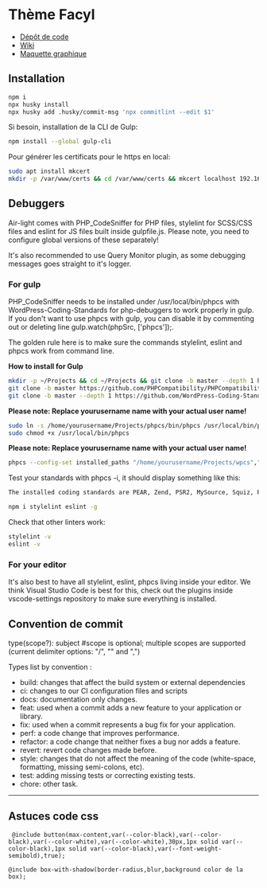# Thème Facyl

- [Dépôt de code](https://github.com/lorangecarre/facyl)
- [Wiki](https://github.com/lorangecarre/facyl/wiki)
- [Maquette graphique](https://www.figma.com/file/VkshSL9RZO6M1HZarlmsnk/Maquette-FACYL?node-id=0%3A1)

## Installation

```bash
npm i 
npx husky install 
npx husky add .husky/commit-msg 'npx commitlint --edit $1'
```

Si besoin, installation de la CLI de Gulp:
```bash
npm install --global gulp-cli
```

Pour générer les certificats pour le https en local:
```bash
sudo apt install mkcert
mkdir -p /var/www/certs && cd /var/www/certs && mkcert localhost 192.168.x.xxx ::1
```


## Debuggers

Air-light comes with PHP_CodeSniffer for PHP files, stylelint for SCSS/CSS files and eslint for JS files built inside gulpfile.js. Please note, you need to configure global versions of these separately!

It's also recommended to use Query Monitor plugin, as some debugging messages goes straight to it's logger.

### For gulp
PHP_CodeSniffer needs to be installed under /usr/local/bin/phpcs with WordPress-Coding-Standards for php-debuggers to work properly in gulp. If you don't want to use phpcs with gulp, you can disable it by commenting out or deleting line gulp.watch(phpSrc, ['phpcs']);.

The golden rule here is to make sure the commands stylelint, eslint and phpcs work from command line.

**How to install for Gulp**

```bash
mkdir -p ~/Projects && cd ~/Projects && git clone -b master --depth 1 https://github.com/squizlabs/PHP_CodeSniffer.git phpcs
git clone -b master https://github.com/PHPCompatibility/PHPCompatibility
git clone -b master --depth 1 https://github.com/WordPress-Coding-Standards/WordPress-Coding-Standards.git wpcs
```

**Please note: Replace yourusername name with your actual user name!**
```bash
sudo ln -s /home/yourusername/Projects/phpcs/bin/phpcs /usr/local/bin/phpcs
sudo chmod +x /usr/local/bin/phpcs
```

**Please note: Replace yourusername name with your actual user name!**
```bash
phpcs --config-set installed_paths "/home/yourusername/Projects/wpcs","/home/yourusername/Projects/PHPCompatibility"
```

Test your standards with phpcs -i, it should display something like this:

```bash
The installed coding standards are PEAR, Zend, PSR2, MySource, Squiz, PSR1, PSR12, PHPCompatibility, WordPress, WordPress-Extra, WordPress-Docs and WordPress-Core
```

```bash
npm i stylelint eslint -g
```

Check that other linters work:
```bash
stylelint -v 
eslint -v
```

### For your editor

It's also best to have all stylelint, eslint, phpcs living inside your editor. We think Visual Studio Code is best for this, check out the plugins inside vscode-settings repository to make sure everything is installed.

## Convention de commit
type(scope?): subject #scope is optional; multiple scopes are supported (current delimiter options: "/", "" and ",")

Types list by convention :

- build: changes that affect the build system or external dependencies
- ci: changes to our CI configuration files and scripts
- docs: documentation only changes.
- feat: used when a commit adds a new feature to your application or library.
- fix: used when a commit represents a bug fix for your application.
- perf: a code change that improves performance.
- refactor: a code change that neither fixes a bug nor adds a feature.
- revert: revert code changes made before.
- style: changes that do not affect the meaning of the code (white-space, formatting, missing semi-colons, etc).
- test: adding missing tests or correcting existing tests.
- chore: other task.

---

## Astuces code css
` @include button(max-content,var(--color-black),var(--color-black),var(--color-white),var(--color-white),30px,1px solid var(--color-black),1px solid var(--color-black),var(--font-weight-semibold),true);`

` @include box-with-shadow(border-radius,blur,background color de la box); `